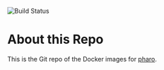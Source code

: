 ![Build Status](https://travis-ci.org/pharo-project/pharo-docker.png)
# About this Repo 


This is the Git repo of the Docker images for [pharo](http://pharo.org/).

